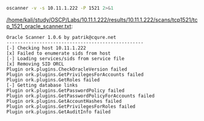 ```bash
oscanner -v -s 10.11.1.222 -P 1521 2>&1
```

[/home/kali/study/OSCP/Labs/10.11.1.222/results/10.11.1.222/scans/tcp1521/tcp_1521_oracle_scanner.txt](file:///home/kali/study/OSCP/Labs/10.11.1.222/results/10.11.1.222/scans/tcp1521/tcp_1521_oracle_scanner.txt):

```
Oracle Scanner 1.0.6 by patrik@cqure.net
--------------------------------------------------
[-] Checking host 10.11.1.222
[x] Failed to enumerate sids from host
[-] Loading services/sids from service file
[x] Removing SID ORCL
Plugin ork.plugins.CheckOracleVersion failed
Plugin ork.plugins.GetPrivilegesForAccounts failed
Plugin ork.plugins.GetRoles failed
[-] Getting database links
Plugin ork.plugins.GetPasswordPolicy failed
Plugin ork.plugins.GetPasswordPolicyForAccounts failed
Plugin ork.plugins.GetAccountHashes failed
Plugin ork.plugins.GetPrivilegesForRoles failed
Plugin ork.plugins.GetAuditInfo failed


```
